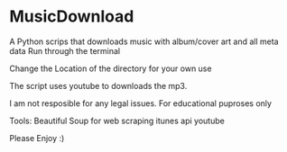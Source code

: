 # MusicDownload

A Python scrips that downloads music with album/cover art and all meta data
Run through the terminal

Change the Location of the directory for your own use

The script uses youtube to downloads the mp3.

I am not resposible for any legal issues. For educational puproses only

Tools:
Beautiful Soup for web scraping
itunes api
youtube


Please Enjoy :)
